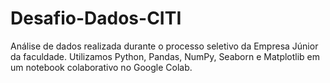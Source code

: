 # Desafio-Dados-CITI
Análise de dados realizada durante o processo seletivo da Empresa Júnior da faculdade. Utilizamos Python, Pandas, NumPy, Seaborn e Matplotlib em um notebook colaborativo no Google Colab.
